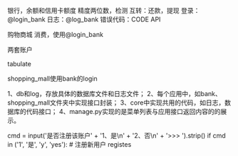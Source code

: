 银行，余额和信用卡额度
精度两位数，检测 
互转：还款，提现
登录：@login_bank
日志：@log_bank
错误代码：CODE
API

购物商城
消费，使用@login_bank

两套账户

tabulate

shopping_mall使用bank的login

1、db和log，存放具体的数据库文件和日志文件；
2、每个应用中，如bank、shopping_mall文件夹中实现接口封装；
3、core中实现共用的代码，如日志，数据库的代码接口；
4、manage.py实现的是菜单列表与应用接口返回内容的的展示。

cmd = input('是否注册该账户' + '1、是\n' + '2、否\n' + '>>> ').strip()
                if cmd in ('1', '是', 'y', 'yes'):  # 注册新用户
                    registes